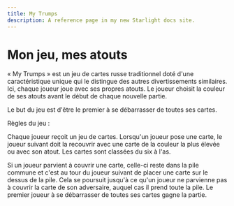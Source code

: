 ```yaml
---
title: My Trumps
description: A reference page in my new Starlight docs site.
---
```


# Mon jeu, mes atouts

« My Trumps » est un jeu de cartes russe traditionnel doté d'une caractéristique unique qui le distingue des autres divertissements similaires. Ici, chaque joueur joue avec ses propres atouts. Le joueur choisit la couleur de ses atouts avant le début de chaque nouvelle partie.

Le but du jeu est d'être le premier à se débarrasser de toutes ses cartes.

Règles du jeu :

Chaque joueur reçoit un jeu de cartes. Lorsqu'un joueur pose une carte, le joueur suivant doit la recouvrir avec une carte de la couleur la plus élevée ou avec son atout. Les cartes sont classées du six à l'as.

Si un joueur parvient à couvrir une carte, celle-ci reste dans la pile commune et c'est au tour du joueur suivant de placer une carte sur le dessus de la pile. Cela se poursuit jusqu'à ce qu'un joueur ne parvienne pas à couvrir la carte de son adversaire, auquel cas il prend toute la pile. Le premier joueur à se débarrasser de toutes ses cartes gagne la partie.